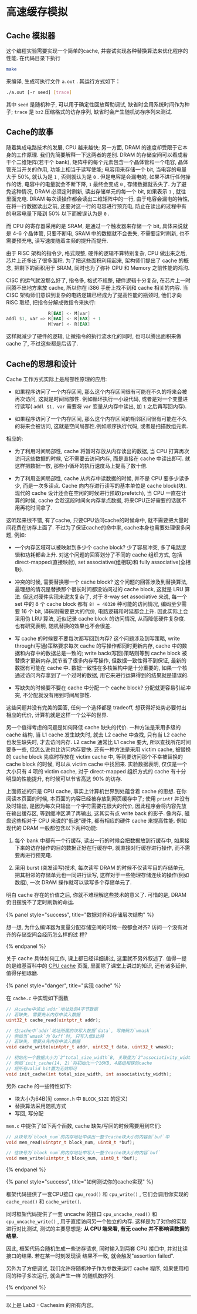 # 高速缓存模拟

## Cache 模拟器
这个编程实验需要实现一个简单的cache, 并尝试实现各种替换算法来优化程序的性能.
在代码目录下执行

```bash
make
```

来编译, 生成可执行文件 `a.out` . 其运行方式如下：

```bash
./a.out [-r seed] [trace]
```

其中 `seed` 是随机种子, 可以用于确定性回放帮助调试, 缺省时会用系统时间作为种子; `trace` 是 `bz2` 压缩格式的访存序列, 缺省时会产生随机访存序列来测试.

## Cache的故事

随着集成电路技术的发展, CPU 越来越快; 另一方面, DRAM 的速度却受限于它本身的工作原理. 我们先简要解释一下这两者的差别. DRAM 的存储空间可以看成若干个二维矩阵(若干个 bank), 矩阵中的每个元素包含一个晶体管和一个电容, 晶体管充当开关的作用, 功能上相当于读写使能; 电容用来存储一个 bit, 当电容的电量大于 50%, 就认为是 `1` , 否则就认为是 `0` . 但是电容是会漏电的, 如果不进行任何操作的话, 电容中的电量就会不断下降, `1` 最终会变成 `0` , 存储数据就丢失了. 为了避免这种情况, DRAM 必须定时刷新, 读出存储单元的每一个 bit, 如果表示 `1` , 就往里面充电. DRAM 每次读操作都会读出二维矩阵中的一行, 由于电容会漏电的特性, 在将一行数据读出之前, 还要对这一行的电容进行预充电, 防止在读出的过程中有的电容电量下降到 50% 以下而被误认为是 `0` .

而 CPU 的寄存器采用的是 SRAM, 是通过一个触发器来存储一个 bit, 具体来说就是 4-6 个晶体管, 只要不断电,  SRAM 中的数据就不会丢失, 不需要定时刷新, 也不需要预充电, 读写速度随着主频的提升而提升.

由于 RISC 架构的指令少, 格式规整, 硬件的逻辑不算特别复杂, CPU 做出来之后, 芯片上还多出了很多面积. 为了把这些面积利用起来, 架构师们提出了 cache 的概念, 把剩下的面积用于 SRAM, 同时也为了弥补 CPU 和 Memory 之前性能的鸿沟.

CISC 的运气就没那么好了, 指令多, 格式不规整, 硬件逻辑十分复杂, 在芯片上一时间腾不出地方来放 cache, 所以你在 i386 手册上找不到和 cache 相关的内容. 当 CISC 架构师们意识到复杂的电路逻辑已经成为了提高性能的瓶颈时, 他们才向 RISC 取经, 把指令分解成微指令来执行:

```asm
                R[EAX] <- M[var]
addl $1, var => R[EAX] <- R[EAX] + 1
                M[var] <- R[EAX]
```

这样就减少了硬件的逻辑, 让微指令的执行流水化的同时, 也可以腾出面积来做 cache 了, 不过这些都是后话了.

## Cache的思想和设计

Cache 工作方式实际上是局部性原理的应用:

* 如果程序访问了一个内存区间, 那么这个内存区间很有可能在不久的将来会被再次访问, 这就是时间局部性. 例如循环执行一小段代码, 或者是对一个变量进行读写( `addl $1, var` 需要将 `var` 变量从内存中读出, 加 `1` 之后再写回内存).

* 如果程序访问了一个内存区间, 那么这个内存区间的相邻区间很有可能在不久的将来会被访问, 这就是空间局部性.例如顺序执行代码, 或者是扫描数组元素.

相应的:

* 为了利用时间局部性, cache 将暂时存放从内存读出的数据, 当 CPU 打算再次访问这些数据的时候, 它不需要去访问内存, 而是直接在 cache 中读出即可. 就这样把数据一放, 那些小循环的执行速度马上提高了数十倍.

* 为了利用空间局部性, cache 从内存中读数据的时候, 并不是 CPU 要多少读多少, 而是一次多读点. Cache 向内存进行读写的基本单位是 cache block(块). 现代的 cache 设计还会在空闲的时候进行预取(prefetch), 当 CPU 一直在计算的时候, cache 会趁这段时间向内存拿点数据, 将来CPU正好需要的话就不用再花时间拿了.

这听起来很不错, 有了cache, 只要CPU访问cache的时候命中, 就不需要把大量时间花费在访存上面了. 不过为了保证cache的命中率, cache本身也需要处理很多问题, 例如:

* 一个内存区域可以被映射到多少个 cache block? 少了容易冲突, 多了电路逻辑和功耗都会上升. 对这个问题的回答划分了不同的 cache 组织方式, 包括 direct-mapped(直接映射), set associative(组相联)和 fully associative(全相联).

* 冲突的时候, 需要替换哪一个 cache block? 这个问题的回答涉及到替换算法, 最理想的情况是替换那个很长时间都没访问过的 cache block, 这就是 LRU 算法. 但这对硬件实现来说太复杂了, 对于 8-way set associative 来说, 每一个 set 中的 8 个 cache block 都有 `8! = 40320` 种可能的访问情况, 编码至少需要 16 个 bit, 译码则需要更大的代价, 电路逻辑和时延都会上升. 因此实际上会采用伪 LRU 算法, 近似记录 cache block 的访问情况, 从而降低硬件复杂度. 也有研究表明, 随机替换的效果也不会很差.

* 写 cache 的时候要不要每次都写回到内存? 这个问题涉及到写策略, write through(写通)策略要求每次 cache 的写操作都同时更新内存, cache 中的数据和内存中的数据总是一致的; write back(写回)策略则等到 cache block 被替换才更新内存,就节省了很多内存写操作, 但数据一致性得不到保证, 最新的数据有可能在 cache 中. 数据一致性在多核架构中是十分重要的, 如果一个核通过访问内存拿到了一个过时的数据, 用它来进行运算得到的结果就是错误的.

* 写缺失的时候要不要在 cache 中分配一个 cache block? 分配就更容易引起冲突, 不分配就没有用到时间局部性.

这些问题并没有完美的回答, 任何一个选择都是 tradeoff, 想获得好处势必要付出相应的代价, 计算机就是这样一个公平的世界.

另一个值得考虑的问题是如何降低 cache 缺失的代价. 一种方法是采用多级的 cache 结构, 当 L1 cache 发生缺失时, 就去 L2 cache 中查找, 只有当 L2 cache 也发生缺失时, 才去访问内存. L2 cache 通常比 L1 cache 要大, 所以查找所花时间要多一些, 但怎么说也比访问内存要快. 还有一种方法是采用 victim cache, 被替换的 cache block 先临时存放在 victim cache 中, 等到要访问那个不幸被替换的 cache block 的时候, 可以从 victim cache 中找回来. 实验数据表明, 仅仅是一个大小只有 4 项的 victim cache, 对于 direct-mapped 组织方式的 cache 有十分明显的性能提升, 有时候可以节省高达 90% 的访存.

上面叙述的只是 CPU cache, 事实上计算机世界到处蕴含着 cache 的思想. 在你阅读本页面的时候, 本页面的内容已经被存放到网页缓存中了; 使用 `printf` 并没有及时输出, 是因为每次只输出一个字符需要花很大的代价, 因此程序会将内容先放在输出缓存区, 等到缓冲区满了再输出, 这其实有点 write back 的影子. 像内存, 磁盘这些相对于 CPU 来说的"低速"硬件, 都有相应的硬件 cache 来提高性能. 例如现代的 DRAM 一般都包含以下两种功能:
1. 每个 bank 中都有一个行缓存, 读出一行的时候会把数据放到行缓存中, 如果接下来的访存操作的目的数据正好在行缓存中, 就直接对行缓存进行操作, 而不需要再进行预充电.

2. 采用 burst (突发读写)技术, 每次读写 DRAM 的时候不仅读写目的存储单元, 把其相邻的存储单元也一同进行读写, 这样对于一些物理存储连续的操作(例如数组), 一次 DRAM 操作就可以读写多个存储单元了.

明白 cache 存在的价值之后, 你就不难理解这些技术的意义了. 可惜的是, DRAM 仍旧摆脱不了定时刷新的命运.

{% panel style="success", title="数据对齐和存储层次结构" %}

想一想, 为什么编译器为变量分配存储空间的时候一般都会对齐? 访问一个没有对齐的存储空间会经历怎么样的过
程?

{% endpanel %}

关于 cache 具体如何工作, 课上都已经详细讲过, 这里就不另外叙述了. 值得一提的是维基百科中的 [CPU cache](http://en.wikipedia.org/wiki/CPU_cache) 页面, 里面除了课堂上讲过的知识, 还有诸多延伸, 值得仔细琢磨.

{% panel style="danger", title="实现 cache" %}

在 `cache.c` 中实现如下函数

```c
// 从cache中读出`addr`地址处的4字节数据
// 若缺失, 需要先从内存中读入数据
uint32_t cache_read(uintptr_t addr);

// 往cache中`addr`地址所属的块写入数据`data`, 写掩码为`wmask`
// 例如当`wmask`为`0xff`时, 只写入低8比特
// 若缺失, 需要从先内存中读入数据
void cache_write(uintptr_t addr, uint32_t data, uint32_t wmask);

// 初始化一个数据大小为`2^total_size_width`B, 关联度为`2^associativity_width`的cache
// 例如`init_cache(14, 2)`将初始化一个16KB, 4路组相联的cache
// 将所有valid bit置为无效即可
void init_cache(int total_size_width, int associativity_width);
```

另外 cache 的一些特性如下:

* 块大小为64B(见 `common.h` 中 `BLOCK_SIZE` 的定义)
* 替换算法采用随机方式
* 写回, 写分配

`mem.c` 中提供了如下两个函数, cache 缺失/写回的时候需要用到它们:

```c
// 从块号为`block_num`的内存地址中读出一整个cache块大小的内容到`buf`中
void mem_read(uintptr_t block_num, uint8_t *buf);

// 往块号为`block_num`的内存地址中写入一整个cache块大小的内容`buf`
void mem_write(uintptr_t block_num, uint8_t *buf);
```

{% endpanel %}

{% panel style="success", title="如何测试你的cache实现" %}

框架代码提供了一套CPU接口 `cpu_read()` 和 `cpu_write()` , 它们会调用你实现的 `cache_read()` 和 `cache_write()`.

同时框架代码提供了一套 uncache 的接口 `cpu_uncache_read()` 和 `cpu_uncache_write()` , 用于直接访问另一个独立的内存. 这样是为了对你的实现进行对比测试, 测试的主要思想是: **从 CPU 端来看, 有无 cache 并不影响读数据的结果.**

因此, 框架代码会随机生成一些访存请求, 同时输入到两套 CPU 接口中, 并对比读接口的结果. 若在某一时刻发现读
结果不一致, 就会触发"assertion failed".

另外为了方便调试, 我们允许将随机种子作为参数来运行 cache 程序, 如果使用相同的种子多次运行, 就会产生一样
的随机数序列.

{% endpanel %}

---

以上是 Lab3 - Cachesim 的所有内容。